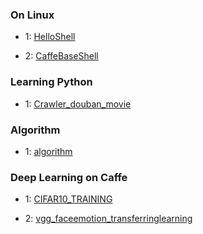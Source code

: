 ### On Linux

* 1: [HelloShell](https://github.com/AllenMao/Demo/tree/master/learningShell)

* 2: [CaffeBaseShell](https://github.com/AllenMao/Demo/tree/master/CaffeBaseShell)


### Learning Python

* 1: [Crawler_douban_movie](https://github.com/AllenMao/Demo/tree/master/douban_movie_top250)

### Algorithm

* 1: [algorithm](https://github.com/AllenMao/Demo/tree/master/acm)

### Deep Learning on Caffe

* 1: [CIFAR10_TRAINING](https://github.com/AllenMao/Demo/tree/master/CIFAR10_TRAINING)

* 2: [vgg_faceemotion_transferringlearning](https://github.com/AllenMao/Demo/tree/master/vgg_faceemotion_transferringlearning)
